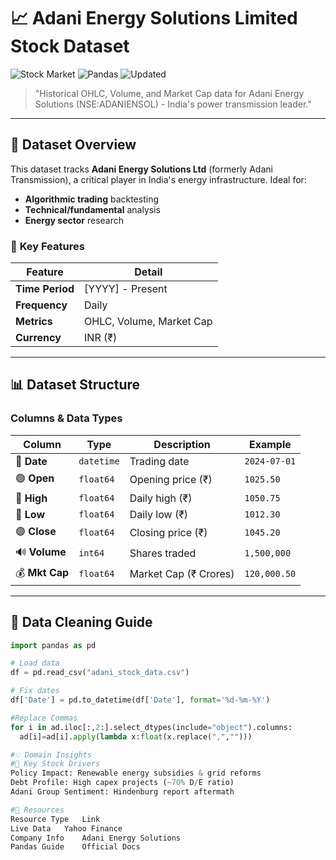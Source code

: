 # 📈 Adani Energy Solutions Limited Stock Dataset

![Stock Market](https://img.shields.io/badge/Data-Finance-blue) 
![Pandas](https://img.shields.io/badge/Tool-Pandas-green) 
![Updated](https://img.shields.io/badge/Updated-July_2024-orange)

> "Historical OHLC, Volume, and Market Cap data for Adani Energy Solutions (NSE:ADANIENSOL) - India's power transmission leader."

---

## 🏦 **Dataset Overview**
This dataset tracks **Adani Energy Solutions Ltd** (formerly Adani Transmission), a critical player in India's energy infrastructure. Ideal for:
- **Algorithmic trading** backtesting
- **Technical/fundamental** analysis
- **Energy sector** research

### 🔑 **Key Features**
| Feature          | Detail                          |
|------------------|---------------------------------|
| **Time Period**  | [YYYY] - Present                |
| **Frequency**    | Daily                           |
| **Metrics**      | OHLC, Volume, Market Cap        |
| **Currency**     | INR (₹)                        |

---

## 📊 **Dataset Structure**
### **Columns & Data Types**
| Column            | Type       | Description                | Example        |
|-------------------|------------|----------------------------|----------------|
| 📅 **Date**       | `datetime` | Trading date               | `2024-07-01`   |
| 🟢 **Open**       | `float64`  | Opening price (₹)          | `1025.50`      |
| 🔺 **High**       | `float64`  | Daily high (₹)             | `1050.75`      |
| 🔻 **Low**        | `float64`  | Daily low (₹)              | `1012.30`      |
| 🟣 **Close**      | `float64`  | Closing price (₹)          | `1045.20`      |
| 🔊 **Volume**     | `int64`    | Shares traded              | `1,500,000`    |
| 💰 **Mkt Cap**    | `float64`  | Market Cap (₹ Crores)      | `120,000.50`   |

---

## 🧹 **Data Cleaning Guide**
```python
import pandas as pd

# Load data
df = pd.read_csv("adani_stock_data.csv")

# Fix dates
df['Date'] = pd.to_datetime(df['Date'], format='%d-%m-%Y')

#Replace Commas
for i in ad.iloc[:,2:].select_dtypes(include="object").columns:
  ad[i]=ad[i].apply(lambda x:float(x.replace(",","")))

#💡 Domain Insights
#🚀 Key Stock Drivers
Policy Impact: Renewable energy subsidies & grid reforms
Debt Profile: High capex projects (~70% D/E ratio)
Adani Group Sentiment: Hindenburg report aftermath

#🔗 Resources
Resource Type	Link
Live Data	Yahoo Finance
Company Info	Adani Energy Solutions
Pandas Guide	Official Docs
